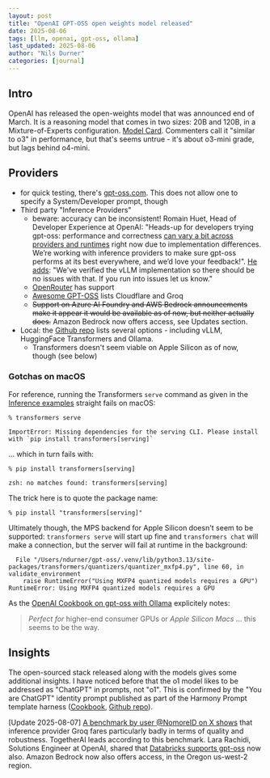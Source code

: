 ```yaml
---
layout: post
title: "OpenAI GPT-OSS open weights model released"
date: 2025-08-06
tags: [llm, openai, gpt-oss, ollama]
last_updated: 2025-08-06
author: "Nils Durner"
categories: [journal]
---
```


## Intro
OpenAI has released the open-weights model that was announced end of March. It is a reasoning model that comes in two sizes: 20B and 120B, in a Mixture-of-Experts configuration. [Model Card](https://openai.com/index/gpt-oss-model-card/). Commenters call it "similar to o3" in performance, but that's seems untrue - it's about o3-mini grade, but lags behind o4-mini.

## Providers
* for quick testing, there's [gpt-oss.com](http://gpt-oss.com). This does not allow one to specify a System/Developer prompt, though
* Third party "Inference Providers"
    * beware: accuracy can be inconsistent! Romain Huet, Head of Developer Experience 
at OpenAI: "Heads-up for developers trying gpt-oss: performance and correctness [can vary a bit across providers and runtimes](https://x.com/romainhuet/status/1952916530792153093) right now due to implementation differences. We’re working with inference providers to make sure gpt-oss performs at its best everywhere, and we’d love your feedback!". [He adds](https://x.com/DKundel/status/1952917845760950475): "We've verified the vLLM implementation so there should be no issues with that. If you run into issues let us know."
    * [OpenRouter](https://openrouter.ai) has support
    * [Awesome GPT-OSS](https://github.com/openai/gpt-oss/blob/main/awesome-gpt-oss.md) lists Cloudflare and Groq
    * ~~Support on Azure AI Foundry and AWS Bedrock announcements make it appear it would be available as of now, but neither actually does.~~ Amazon Bedrock now offers access, see Updates section.
* Local: the [Github repo](https://github.com/openai/gpt-oss/) lists several options - including vLLM, HuggingFace Transformers and Ollama.
    * Transformers doesn't seem viable on Apple Silicon as of now, though (see below)

### Gotchas on macOS
For reference, running the Transformers `serve` command as given in the [Inference examples](https://github.com/openai/gpt-oss/tree/main?tab=readme-ov-file#inference-examples) straight fails on macOS:
```
% transformers serve

ImportError: Missing dependencies for the serving CLI. Please install with `pip install transformers[serving]`
```
... which in turn fails with:
```
% pip install transformers[serving]

zsh: no matches found: transformers[serving]
```
The trick here is to quote the package name:
```
% pip install "transformers[serving]"
```

Ultimately though, the MPS backend for Apple Silicon doesn't seem to be supported: `transformers serve` will start up fine and `transformers chat` will make a connection, but the server will fail at runtime in the background:
```
  File "/Users/ndurner/gpt-oss/.venv/lib/python3.13/site-packages/transformers/quantizers/quantizer_mxfp4.py", line 60, in validate_environment
    raise RuntimeError("Using MXFP4 quantized models requires a GPU")
RuntimeError: Using MXFP4 quantized models requires a GPU
```

As the [OpenAI Cookbook on gpt-oss with Ollama](https://cookbook.openai.com/articles/gpt-oss/run-locally-ollama) explicitely notes:
> *Perfect for* higher-end consumer GPUs or *Apple Silicon Macs*
... this seems to be the way.

## Insights
The open-sourced stack released along with the models gives some additional insights. I have noticed before that the o1 model likes to be addressed as "ChatGPT" in prompts, not "o1". This is confirmed by the "You are ChatGPT" identity prompt published as part of the Harmony Prompt template harness ([Cookbook](https://cookbook.openai.com/articles/openai-harmony), [Github repo](https://github.com/openai/harmony)).

[Update 2025-08-07]
[A benchmark by user @NomoreID on X shows](https://x.com/Hangsiin/status/1953103172173754632) that inference provider Groq fares particularly badly in terms of quality and robustness. TogetherAI leads according to this benchmark. Lara Rachidi, Solutions Engineer at OpenAI, shared that [Databricks supports gpt-oss](https://www.linkedin.com/posts/lara-rachidi_introducing-openais-new-open-models-on-databricks-activity-7359141197061230594-BC8B?utm_source=share&utm_medium=member_desktop&rcm=ACoAAAGX2jIBd6RDsNRYv13Bvu3x4nnCNu96SEw) now also. Amazon Bedrock now also offers access, in the Oregon us-west-2 region.